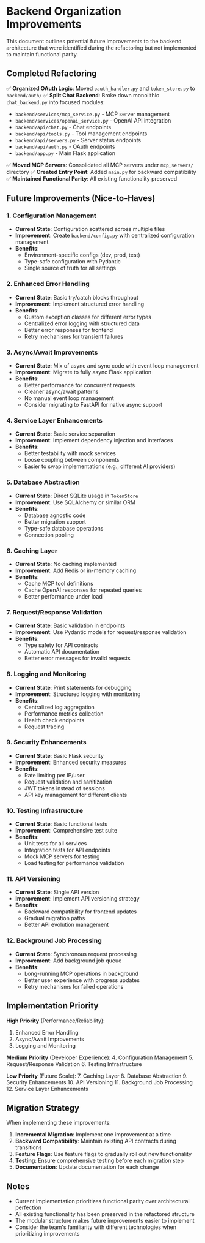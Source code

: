 # Backend Organization Improvements

This document outlines potential future improvements to the backend architecture that were identified during the refactoring but not implemented to maintain functional parity.

## Completed Refactoring

✅ **Organized OAuth Logic**: Moved `oauth_handler.py` and `token_store.py` to `backend/auth/`
✅ **Split Chat Backend**: Broke down monolithic `chat_backend.py` into focused modules:
- `backend/services/mcp_service.py` - MCP server management
- `backend/services/openai_service.py` - OpenAI API integration
- `backend/api/chat.py` - Chat endpoints
- `backend/api/tools.py` - Tool management endpoints
- `backend/api/servers.py` - Server status endpoints
- `backend/api/auth.py` - OAuth endpoints
- `backend/app.py` - Main Flask application

✅ **Moved MCP Servers**: Consolidated all MCP servers under `mcp_servers/` directory
✅ **Created Entry Point**: Added `main.py` for backward compatibility
✅ **Maintained Functional Parity**: All existing functionality preserved

## Future Improvements (Nice-to-Haves)

### 1. Configuration Management
- **Current State**: Configuration scattered across multiple files
- **Improvement**: Create `backend/config.py` with centralized configuration management
- **Benefits**: 
  - Environment-specific configs (dev, prod, test)
  - Type-safe configuration with Pydantic
  - Single source of truth for all settings

### 2. Enhanced Error Handling
- **Current State**: Basic try/catch blocks throughout
- **Improvement**: Implement structured error handling
- **Benefits**:
  - Custom exception classes for different error types
  - Centralized error logging with structured data
  - Better error responses for frontend
  - Retry mechanisms for transient failures

### 3. Async/Await Improvements
- **Current State**: Mix of async and sync code with event loop management
- **Improvement**: Migrate to fully async Flask application
- **Benefits**:
  - Better performance for concurrent requests
  - Cleaner async/await patterns
  - No manual event loop management
  - Consider migrating to FastAPI for native async support

### 4. Service Layer Enhancements
- **Current State**: Basic service separation
- **Improvement**: Implement dependency injection and interfaces
- **Benefits**:
  - Better testability with mock services
  - Loose coupling between components
  - Easier to swap implementations (e.g., different AI providers)

### 5. Database Abstraction
- **Current State**: Direct SQLite usage in `TokenStore`
- **Improvement**: Use SQLAlchemy or similar ORM
- **Benefits**:
  - Database agnostic code
  - Better migration support
  - Type-safe database operations
  - Connection pooling

### 6. Caching Layer
- **Current State**: No caching implemented
- **Improvement**: Add Redis or in-memory caching
- **Benefits**:
  - Cache MCP tool definitions
  - Cache OpenAI responses for repeated queries
  - Better performance under load

### 7. Request/Response Validation
- **Current State**: Basic validation in endpoints
- **Improvement**: Use Pydantic models for request/response validation
- **Benefits**:
  - Type safety for API contracts
  - Automatic API documentation
  - Better error messages for invalid requests

### 8. Logging and Monitoring
- **Current State**: Print statements for debugging
- **Improvement**: Structured logging with monitoring
- **Benefits**:
  - Centralized log aggregation
  - Performance metrics collection
  - Health check endpoints
  - Request tracing

### 9. Security Enhancements
- **Current State**: Basic Flask security
- **Improvement**: Enhanced security measures
- **Benefits**:
  - Rate limiting per IP/user
  - Request validation and sanitization
  - JWT tokens instead of sessions
  - API key management for different clients

### 10. Testing Infrastructure
- **Current State**: Basic functional tests
- **Improvement**: Comprehensive test suite
- **Benefits**:
  - Unit tests for all services
  - Integration tests for API endpoints
  - Mock MCP servers for testing
  - Load testing for performance validation

### 11. API Versioning
- **Current State**: Single API version
- **Improvement**: Implement API versioning strategy
- **Benefits**:
  - Backward compatibility for frontend updates
  - Gradual migration paths
  - Better API evolution management

### 12. Background Job Processing
- **Current State**: Synchronous request processing
- **Improvement**: Add background job queue
- **Benefits**:
  - Long-running MCP operations in background
  - Better user experience with progress updates
  - Retry mechanisms for failed operations

## Implementation Priority

**High Priority** (Performance/Reliability):
1. Enhanced Error Handling
2. Async/Await Improvements  
3. Logging and Monitoring

**Medium Priority** (Developer Experience):
4. Configuration Management
5. Request/Response Validation
6. Testing Infrastructure

**Low Priority** (Future Scale):
7. Caching Layer
8. Database Abstraction
9. Security Enhancements
10. API Versioning
11. Background Job Processing
12. Service Layer Enhancements

## Migration Strategy

When implementing these improvements:

1. **Incremental Migration**: Implement one improvement at a time
2. **Backward Compatibility**: Maintain existing API contracts during transitions
3. **Feature Flags**: Use feature flags to gradually roll out new functionality
4. **Testing**: Ensure comprehensive testing before each migration step
5. **Documentation**: Update documentation for each change

## Notes

- Current implementation prioritizes functional parity over architectural perfection
- All existing functionality has been preserved in the refactored structure
- The modular structure makes future improvements easier to implement
- Consider the team's familiarity with different technologies when prioritizing improvements